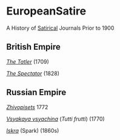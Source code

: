 # EuropeanSatire
A History of [Satirical](https://en.wikipedia.org/wiki/List_of_satirical_magazines
) Journals Prior to 1900 

British Empire
--

_[The Tatler](https://en.wikipedia.org/wiki/The_Tatler_(1709_journal))_  (1709)

_[The Spectator](https://en.wikipedia.org/wiki/The_Spectator)_ (1828)

Russian Empire
---

[_Zhivopisets_](https://en.wikipedia.org/wiki/Zhivopisets) 1772

_[Vsyakaya vsyachina](https://en.wikipedia.org/wiki/Vsyakaya_vsyachina)_ (_Tutti frutti_) (1770) 

 [_Iskra_](https://en.wikipedia.org/wiki/Iskra_(magazine))  (Spark) (1860s)




